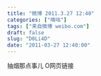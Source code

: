 ```yaml
---
title: "微博 2011.3.27 12:40"
categories: ["嘀咕"]
tags: ["来自微博 weibo.com"]
draft: false
slug: "D0Li4D"
date: "2011-03-27 12:40:00"
---
```


<p>抽烟那点事儿 O网页链接 ​​​​</p>
